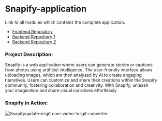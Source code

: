 # Snapify-application
Link to all modules which contains the complete application.

- [Frontend Repository](https://github.com/Nyx1on/Snapify)
- [Backend Repository 1](https://github.com/Nyx1on/Snapify-backend)
- [Backend Repository 2](https://github.com/Nyx1on/Snapify-backend-2)

### Project Description:
Snapify is a web application where users can generate stories or captions from photos using artificial intelligence. The user-friendly interface allows uploading images, which are then analyzed by AI to create engaging narratives. Users can customize and share their creations within the Snapify community, fostering collaboration and creativity. With Snapify, unleash your imagination and share visual narratives effortlessly.

### Snapify in Action:
![Snapifyupdate-ezgif com-video-to-gif-converter](https://github.com/Nyx1on/Snapify-application/assets/75667684/04182305-d661-458c-a7ad-75bd58a7a20e)





